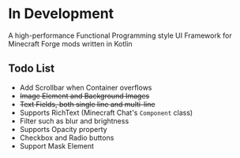 # In Development
A high-performance Functional Programming style UI Framework for Minecraft Forge mods written in Kotlin

## Todo List
* Add Scrollbar when Container overflows
* ~~Image Element and Background Images~~
* ~~Text Fields, both single line and multi-line~~
* Supports RichText (Minecraft Chat's `Component` class)
* Filter such as blur and brightness
* Supports Opacity property
* Checkbox and Radio buttons
* Support Mask Element